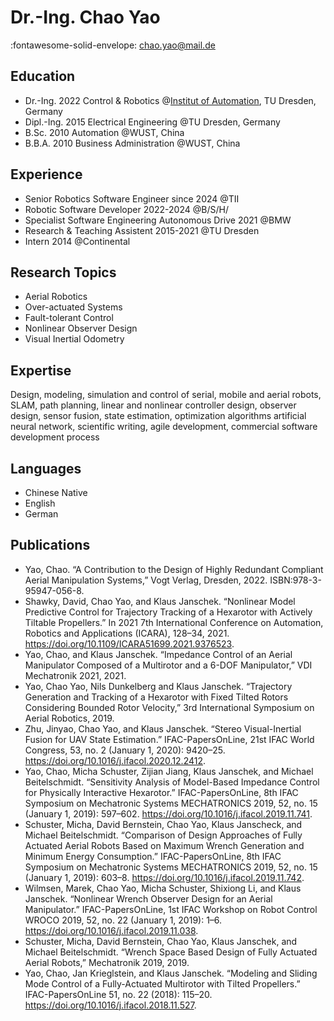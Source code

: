 # Dr.-Ing. Chao Yao

:fontawesome-solid-envelope: chao.yao@mail.de

## Education

- Dr.-Ing. 2022 Control & Robotics @[Institut of Automation][IfA], TU Dresden, Germany
- Dipl.-Ing. 2015 Electrical Engineering @TU Dresden, Germany
- B.Sc. 2010 Automation @WUST, China
- B.B.A. 2010 Business Administration @WUST, China

## Experience

- Senior Robotics Software Engineer since 2024 @TII
- Robotic Software Developer 2022-2024 @B/S/H/
- Specialist Software Engineering Autonomous Drive 2021 @BMW
- Research & Teaching Assistent 2015-2021 @TU Dresden
- Intern 2014 @Continental

## Research Topics

- Aerial Robotics
- Over-actuated Systems
- Fault-tolerant Control
- Nonlinear Observer Design
- Visual Inertial Odometry

## Expertise

Design, modeling, simulation and control of serial, mobile and aerial robots, SLAM,
path planning, linear and nonlinear controller design, observer design, sensor fusion,
state estimation, optimization algorithms artificial neural network, scientific writing,
agile development, commercial software development process

<!-- ## Skills

### Programming

- C++
- Matlab
- Python

### Writting
- Latex -->
## Languages

- Chinese Native
- English
- German

## Publications

- Yao, Chao. “A Contribution to the Design of Highly Redundant Compliant Aerial Manipulation Systems,” Vogt Verlag, Dresden, 2022. ISBN:978-3-95947-056-8.
- Shawky, David, Chao Yao, and Klaus Janschek. “Nonlinear Model Predictive Control for Trajectory Tracking of a Hexarotor with Actively Tiltable Propellers.” In 2021 7th International Conference on Automation, Robotics and Applications (ICARA), 128–34, 2021. <https://doi.org/10.1109/ICARA51699.2021.9376523>.
- Yao, Chao, and Klaus Janschek. “Impedance Control of an Aerial Manipulator Composed of a Multirotor and a 6-DOF Manipulator,” VDI Mechatronik 2021, 2021.
- Yao, Chao Yao, Nils Dunkelberg and Klaus Janschek. “Trajectory Generation and Tracking of a Hexarotor with Fixed Tilted Rotors Considering Bounded Rotor Velocity,” 3rd International Symposium on Aerial Robotics, 2019.
- Zhu, Jinyao, Chao Yao, and Klaus Janschek. “Stereo Visual-Inertial Fusion for UAV State Estimation.” IFAC-PapersOnLine, 21st IFAC World Congress, 53, no. 2 (January 1, 2020): 9420–25. <https://doi.org/10.1016/j.ifacol.2020.12.2412>.
- Yao, Chao, Micha Schuster, Zijian Jiang, Klaus Janschek, and Michael Beitelschmidt. “Sensitivity Analysis of Model-Based Impedance Control for Physically Interactive Hexarotor.” IFAC-PapersOnLine, 8th IFAC Symposium on Mechatronic Systems MECHATRONICS 2019, 52, no. 15 (January 1, 2019): 597–602. <https://doi.org/10.1016/j.ifacol.2019.11.741>.
- Schuster, Micha, David Bernstein, Chao Yao, Klaus Janscheck, and Michael Beitelschmidt. “Comparison of Design Approaches of Fully Actuated Aerial Robots Based on Maximum Wrench Generation and Minimum Energy Consumption.” IFAC-PapersOnLine, 8th IFAC Symposium on Mechatronic Systems MECHATRONICS 2019, 52, no. 15 (January 1, 2019): 603–8. <https://doi.org/10.1016/j.ifacol.2019.11.742>.
- Wilmsen, Marek, Chao Yao, Micha Schuster, Shixiong Li, and Klaus Janschek. “Nonlinear Wrench Observer Design for an Aerial Manipulator.” IFAC-PapersOnLine, 1st IFAC Workshop on Robot Control WROCO 2019, 52, no. 22 (January 1, 2019): 1–6. <https://doi.org/10.1016/j.ifacol.2019.11.038>.
- Schuster, Micha, David Bernstein, Chao Yao, Klaus Janschek, and Michael Beitelschmidt. “Wrench Space Based Design of Fully Actuated Aerial Robots,” Mechatronik 2019, 2019.
- Yao, Chao, Jan Krieglstein, and Klaus Janschek. “Modeling and Sliding Mode Control of a Fully-Actuated Multirotor with Tilted Propellers.” IFAC-PapersOnLine 51, no. 22 (2018): 115–20. <https://doi.org/10.1016/j.ifacol.2018.11.527>.


[IfA]: https://tu-dresden.de/ing/elektrotechnik/ifa/?set_language=en
